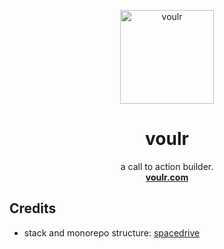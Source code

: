 <a href="#">

</a>

<p align="center">
    <img width="150" height="150" src="https://github.com/voulr/voulr/blob/main/packages/assets/svgs/voulr-white-logomark.svg" alt="voulr">
</p>

<h1 align="center">
    <b>voulr</b>
</h1>

<p align="center">
    a call to action builder.
    <br />
    <a align="center" href="https://voulr.com">
        <strong>voulr.com</strong>
    </a>
</p>

## Credits

- stack and monorepo structure: [spacedrive](https://github.com/spacedriveapp/spacedrive)
